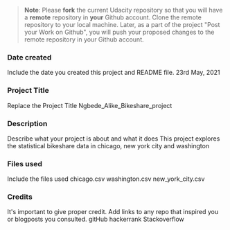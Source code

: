 >**Note**: Please **fork** the current Udacity repository so that you will have a **remote** repository in **your** Github account. Clone the remote repository to your local machine. Later, as a part of the project "Post your Work on Github", you will push your proposed changes to the remote repository in your Github account.

### Date created
Include the date you created this project and README file.
23rd May, 2021
### Project Title
Replace the Project Title
Ngbede_Alike_Bikeshare_project
### Description
Describe what your project is about and what it does
This project explores the statistical bikeshare data in chicago, new york city and washington
### Files used
Include the files used
chicago.csv
washington.csv
new_york_city.csv
### Credits
It's important to give proper credit. Add links to any repo that inspired you or blogposts you consulted.
gitHub
hackerrank
Stackoverflow

